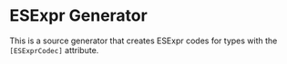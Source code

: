 # ESExpr Generator

This is a source generator that creates ESExpr codes for types with the `[ESExprCodec]` attribute.

